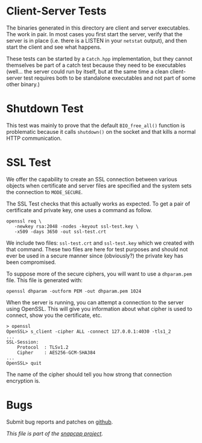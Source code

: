 
Client-Server Tests
===================

The binaries generated in this directory are client and server executables.
The work in pair. In most cases you first start the server, verify that
the server is in place (i.e. there is a LISTEN in your `netstat` output),
and then start the client and see what happens.

These tests can be started by a `Catch.hpp` implementation, but they cannot
themselves be part of a catch test because they need to be executables
(well... the server could run by itself, but at the same time a clean
client-server test requires both to be standalone executables and not
part of some other binary.)


Shutdown Test
=============

This test was mainly to prove that the default `BIO_free_all()` function
is problematic because it calls `shutdown()` on the socket and that kills
a normal HTTP communication.


SSL Test
========

We offer the capability to create an SSL connection between various
objects when certificate and server files are specified and the system
sets the connection to `MODE_SECURE`.

The SSL Test checks that this actually works as expected. To get a pair
of certificate and private key, one uses a command as follow.

    openssl req \
       -newkey rsa:2048 -nodes -keyout ssl-test.key \
       -x509 -days 3650 -out ssl-test.crt

We include two files: `ssl-test.crt` and `ssl-test.key` which we created
with that command. These two files are here for test purposes and should
not ever be used in a secure manner since (obviously?) the private key
has been compromised.

To suppose more of the secure ciphers, you will want to use a `dhparam.pem`
file. This file is generated with:

    openssl dhparam -outform PEM -out dhparam.pem 1024

When the server is running, you can attempt a connection to the server
using OpenSSL. This will give you information about what cipher is used
to connect, show you the certificate, etc.

    > openssl
    OpenSSL> s_client -cipher ALL -connect 127.0.0.1:4030 -tls1_2
    ...
    SSL-Session:
        Protocol  : TLSv1.2
        Cipher    : AES256-GCM-SHA384
    ...
    OpenSSL> quit

The name of the cipher should tell you how strong that connection
encryption is.


Bugs
====

Submit bug reports and patches on
[github](https://github.com/m2osw/snapwebsites/issues).


_This file is part of the [snapcpp project](https://snapwebsites.org/)._

